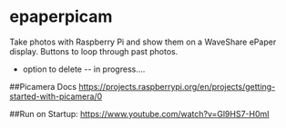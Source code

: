 # epaperpicam
Take photos with Raspberry Pi and show them on a WaveShare ePaper display.
Buttons to loop through past photos.
* option to delete -- in progress....

##Picamera Docs
https://projects.raspberrypi.org/en/projects/getting-started-with-picamera/0


##Run on Startup:
https://www.youtube.com/watch?v=Gl9HS7-H0mI

